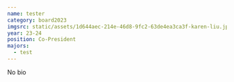```yaml
---
name: tester
category: board2023
imgsrc: static/assets/1d644aec-214e-46d8-9fc2-63de4ea3ca3f-karen-liu.jpeg
year: 23-24
position: Co-President
majors:
  - test
---
```

No bio